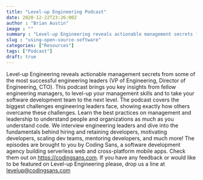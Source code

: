 ```yaml
---
title: "Level-up Engineering Podcast"
date: 2020-12-22T23:26:00Z
author : "Brian Austin"
image : ""
summary : "Level-up Engineering reveals actionable management secrets from some of the most successful engineering leaders (VP of Engineering, Director of Engineering, CTO). This podcast brings you key insights from fellow engineering managers, to level-up your management skills and to take your software development team to the next level."
slug : "using-open-source-software"
categories: ["Resources"]
tags: ["Podcast"]
draft: true
---
```


Level-up Engineering reveals actionable management secrets from some of the most successful engineering leaders (VP of Engineering, Director of Engineering, CTO). This podcast brings you key insights from fellow engineering managers, to level-up your management skills and to take your software development team to the next level. The podcast covers the biggest challenges engineering leaders face, showing exactly how others overcame these challenges. Learn the best practices on management and leadership to understand people and organizations as much as you understand code. We interview engineering leaders and dive into the fundamentals behind hiring and retaining developers, motivating developers, scaling dev teams, mentoring developers, and much more! The episodes are brought to you by Coding Sans, a software development agency building serverless web and cross-platform mobile apps. Check them out on https://codingsans.com. If you have any feedback or would like to be featured on Level-up Engineering please, drop us a line at levelup@codingsans.com
